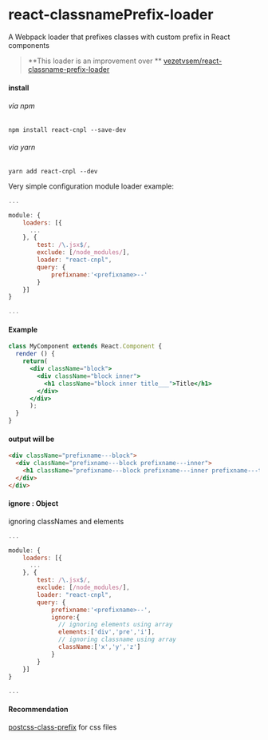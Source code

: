 # react-classnamePrefix-loader

A Webpack loader that prefixes classes with custom prefix in React components

> **This loader is an improvement over ** [vezetvsem/react-classname-prefix-loader](https://github.com/vezetvsem/react-classname-prefix-loader)

#### install

###### via npm
```
npm install react-cnpl --save-dev
```

###### via yarn
```
yarn add react-cnpl --dev
```

Very simple configuration module loader example:

```js
...

module: {
    loaders: [{
      ...
    }, {
        test: /\.jsx$/,
        exclude: [/node_modules/],
        loader: "react-cnpl",
        query: {
            prefixname:'<prefixname>--'
        }
    }]
}

...

```

#### Example

```jsx
class MyComponent extends React.Component {
  render () {
    return(
      <div className="block">
        <div className="block inner">
          <h1 className="block inner title___">Title</h1>
        </div>
      </div>
      );
  }
}

```

#### output will be

```html
<div className="prefixname---block">
  <div className="prefixname---block prefixname---inner">
    <h1 className="prefixname---block prefixname---inner prefixname---title___">Title</h1>
  </div>
</div>
```

#### ignore : Object

ignoring classNames and elements

```js
...

module: {
    loaders: [{
      ...
    }, {
        test: /\.jsx$/,
        exclude: [/node_modules/],
        loader: "react-cnpl",
        query: {
            prefixname:'<prefixname>--',
            ignore:{
              // ignoring elements using array
              elements:['div','pre','i'],
              // ignoring classname using array
              className:['x','y','z']
            }
        }
    }]
}

...

```


#### Recommendation
 [postcss-class-prefix](https://github.com/thompsongl/postcss-class-prefix) for css files
